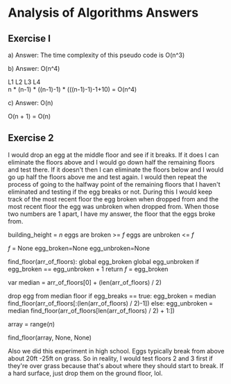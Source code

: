 # Analysis of Algorithms Answers
## Exercise I

a) Answer: The time complexity of this pseudo code is O(n^3)

b) Answer: O(n^4)
<!-- scratch area -->
L1    L2       L3            L4     
 n * (n-1) * ((n-1)-1) * (((n-1)-1)-1+10) = O(n^4)
<!-- End scratch area -->

c) Answer: O(n)
<!-- Scratch area -->
O(n + 1) = O(n)
<!-- End scratch area -->

## Exercise 2

I would drop an egg at the middle floor and see if it breaks.  If it does I can eliminate the floors above and I would go down half the remaining floors and test there.  If it doesn't then I can eliminate the floors below and I would go up half the floors above me and test again. I would then repeat the process of going to the halfway point of the remaining floors that I haven't eliminated and testing if the egg breaks or not.  During this I would keep track of the most recent floor the egg broken when dropped from and the most recent floor the egg was unbroken when dropped from. When those two numbers are 1 apart, I have my answer, the floor that the eggs broke from.

building_height = _n_
eggs are broken >= _f_
eggs are unbroken <= _f_

_f_ = None
egg_broken=None
egg_unbroken=None

find_floor(arr_of_floors):
  global egg_broken
  global egg_unbroken
  if egg_broken == egg_unbroken + 1
    return _f_ = egg_broken
  <!-- find middle floor of array of floors -->
  var median = arr_of_floors[0] + (len(arr_of_floors) / 2)
  <!-- test drop an egg from middle floor -->
  drop egg from median floor
  if egg_breaks == true:
    <!-- recursively call function subtracting floors that won't work -->
    egg_broken = median
    find_floor(arr_of_floors[:(len(arr_of_floors) / 2)-1])
  else:
    <!--  -->
    egg_unbroken = median
    find_floor(arr_of_floors[len(arr_of_floors) / 2) + 1:])

array = range(_n_)

find_floor(array, None, None)


<!-- funny aside -->
Also we did this experiment in high school.  Eggs typically break from above about 20ft -25ft on grass.  So in reality, I would test floors 2 and 3 first if they're over grass because that's about where they should start to break.  If a hard surface, just drop them on the ground floor, lol.